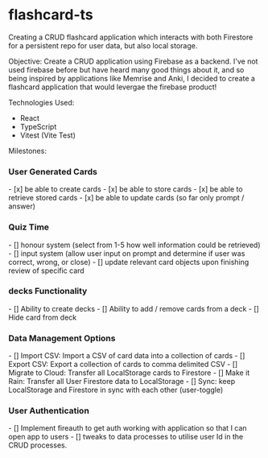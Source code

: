 # flashcard-ts
Creating a CRUD flashcard application which interacts with both Firestore for a persistent repo for user data, but also local storage.

Objective: Create a CRUD application using Firebase as a backend. I've not used firebase before but have heard many good things about it, and so
 being inspired by applications like Memrise and Anki, I decided to create a flashcard application that would levergae the firebase product!

Technologies Used:
- React
- TypeScript
- Vitest (Vite Test)

Milestones:

<h3>User Generated Cards</h3>
- [x] be able to create cards
- [x] be able to store cards
- [x] be able to retrieve stored cards
- [x] be able to update cards (so far only prompt / answer)

<h3> Quiz Time </h3>
  - [] honour system (select from 1-5 how well information could be retrieved)
  - [] input system (allow user input on prompt and determine if user was correct, wrong, or close)
  - [] update relevant card objects upon finishing review of specific card
  
<h3> decks Functionality </h3>
  - [] Ability to create decks
  - [] Ability to add / remove cards from a deck
  - [] Hide card from deck
  
<h3> Data Management Options </h3>
    - [] Import CSV: Import a CSV of card data into a collection of cards
    - [] Export CSV: Export a collection of cards to comma delimited CSV
    - [] Migrate to Cloud: Transfer all LocalStorage cards to Firestore
    - [] Make it Rain: Transfer all User Firestore data to LocalStorage
    - [] Sync: keep LocalStorage and Firestore in sync with each other (user-toggle) 
    
<h3> User Authentication </h3>
  - [] Implement fireauth to get auth working with application so that I can open app to users
  - [] tweaks to data processes to utilise user Id in the CRUD processes.
